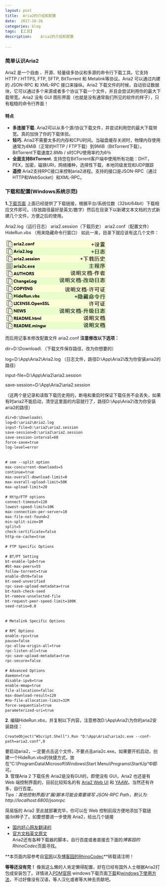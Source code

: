 ```yaml
---	
layout: post   
title: 	Aria2的介绍和配置		
date:  2017-10-26        	 
categories: blog 	 
tags:  [工具]       	
description: 	Aria2的介绍和配置      		
 
---      
```

### 简单认识Aria2　　　
Aria2 是一个自由 、开源、轻量级多协议和多源的命令行下载工具。它支持 HTTP / HTTPS, FTP, SFTP, BitTorrent 和 Metalink等协议。Aria2 可以通过内建的 JSON-RPC 和 XML-RPC 接口来操纵。Aria2 下载文件的时候，自动验证数据块，它可以通过多个来源或者多个协议下载一个文件，并且会尝试利用你的最大下载带宽。Aria2 没有 GUI 图形界面（也就是没有通常我们所见的软件的样子），只有粗糙的命令行界面！
#### 特点	
- **多连接下载.** Aria2可以从多个源/协议下载文件，并尝试利用您的最大下载带宽。真的加快了你的下载体验。
- **轻巧.** Aria2不需要太多的内存和CPU时间。当磁盘缓存关闭时，物理内存使用通常为4MiB（正常的HTTP / FTP下载）到9MiB（BitTorrent下载）。BitTorrent下载速度2.8Mb / s时CPU使用率约为6％
- **全面支持BitTorrent.** 支持您在BitTorrent客户端中使用所有功能：DHT，PEX，加密，磁铁URI，网络播种，选择性下载，本地同级发现和UDP跟踪
- **遥控** Aria2支持RPC接口来控制aria2进程。支持的接口是JSON-RPC（通过HTTP和WebSocket）和XML-RPC。	  
     
### 下载和配置(Windows系统示范)	
**1.**[下载页面](https://github.com/aria2/aria2/releases/tag/release-1.33.0)
上面已经提供了下载链接，根据平台/系统位数（32bit/64bit）下载相应文件即可。（存放路径最好是英文/数字）然后在目录下以新建文本文档的方式新建几个文件，方便之后的使用。

Aria2.log（运行日志）
aria2.session（下载历史）
aria2.conf（配置文件）
HideRun.vbs （用来隐藏命令行窗口）
如此一来，目录下就应该有这几个文件：
    
![aria2](img/aria2.jpg)
   
而后用记事本修改配置文件 aria2.conf
**注意修改以下选项：**

dir=D:\Download\ （下载文件保存路径，改为你想要的）

log=D:\App\Aria2\Aria2.log （日志文件，路径D:\App\Aria2\改为你安装aria2的路径）

input-file=D:\App\Aria2\aria2.session

save-session=D:\App\Aria2\aria2.session

（这两个是记录和读取下载历史用的，断电和重启时保证下载任务不会丢失，如果有时aria2不能启动，清空这里面的内容就行了，路径D:\App\Aria2\改为你安装aria2的路径）


```
dir=D:\Downloads\
log=D:\aria2\Aria2.log 
input-file=D:\aria2\aria2.session
save-session=D:\aria2\aria2.session
save-session-interval=60
force-save=true
log-level=error


# see --split option
max-concurrent-downloads=5
continue=true
max-overall-download-limit=0
max-overall-upload-limit=50K
max-upload-limit=20

# Http/FTP options
connect-timeout=120
lowest-speed-limit=10K
max-connection-per-server=10
max-file-not-found=2
min-split-size=1M
split=5
check-certificate=false
http-no-cache=true

# FTP Specific Options

# BT/PT Setting
bt-enable-lpd=true
#bt-max-peers=55
follow-torrent=true
enable-dht6=false
bt-seed-unverified
rpc-save-upload-metadata=true
bt-hash-check-seed
bt-remove-unselected-file
bt-request-peer-speed-limit=100K
seed-ratio=0.0


# Metalink Specific Options

# RPC Options
enable-rpc=true
pause=false
rpc-allow-origin-all=true
rpc-listen-all=true
rpc-save-upload-metadata=true
rpc-secure=false

# Advanced Options
daemon=true
disable-ipv6=true
enable-mmap=true
file-allocation=falloc 
max-download-result=120
#no-file-allocation-limit=32M
force-sequential=true
parameterized-uri=true
```
**2**. 编辑HideRun.vbs，并复制以下内容，注意修改D:\App\Aria2\为你的aria2安装路径：

```text
CreateObject("WScript.Shell").Run "D:\App\Aria2\aria2c.exe --conf-path=aria2.conf",0

```

要启动aria2，一定要点击这个文件，不要点击aria2c.exe。如果要开机启动，创建一个HideRun.vbs的快捷方式，放在”C:\ProgramData\Microsoft\Windows\Start Menu\Programs\StartUp“中即可。       
**3**. 管理Aria 2 下载任务
Aria2是没有GUI的，即使没有 GUI，Aria2 也还是有 Web 端控制界面的，目前比较知名的有 [Aria2 Web UI](http://ziahamza.github.io/webui-aria2/ "RhinoCodec") 和 [YAAW](http://aria2c.com/)。当然还有许多，自行百度。    
_Tips：其他控制界面/扩展/脚本可能会需要填写 JSON-RPC Path，默认为: http://localhost:6800/jsonrpc_   

简易版的 Aria2 至此就部署完毕，你可以在 Web 控制前段方便地添加下载链接/bt种子了。如要想要进一步使用 Aria2，给出几个链接      
- [国内好心网友翻译的](http://sydi.org/posts/linux/aria2c-usage-sample-cns.html#fn.1)     
- [官方文档英文原文](https://aria2.github.io/manual/en/html/aria2c.html)   
Aria2还有各种下载器的脚本，自行百度或者直接去下面的*博客园的RhinoCodec*页面寻找。     
        
**本页面内容参考自[官网](https://aria2.github.io/)以及[博客园的RhinoCodec](http://www.cnblogs.com/RhinoC/p/aria2.html#)**转载请注明！
       
**等等还没有完！** 像我这么懒的人肯定懒得配置，好在已经有国外人士根据Aria2打包成安装包了。详情进入[PDM官网](https://persepolisdm.github.io/) windows下载页面[下载](https://github.com/persepolisdm/persepolis/releases)和[windows下使用方法](https://github.com/persepolisdm/persepolis/wiki/Microsoft-Windows)，不过好像没有汉语，等人汉化或者等大神去贡献吧。  




